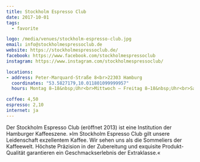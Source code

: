 ```yaml
---
title: Stockholm Espresso Club
date: 2017-10-01
tags:
  - favorite

logo: /media/venues/stockholm-espresso-club.jpg
email: info@stockholmespressoclub.de
website: https://stockholmespressoclub.de/
facebook: https://www.facebook.com/stockholmespressoclub
instagram: https://www.instagram.com/stockholmespressoclub/

locations:
- address: Peter-Marquard-Straße 8<br>22303 Hamburg
  coordinates: "53.5827179,10.011801099999957"
  hours: Montag 8–18&nbsp;Uhr<br>Mittwoch – Freitag 8–18&nbsp;Uhr<br>Samstag/Sonntag 10–18&nbsp;Uhr

coffee: 4,50
espresso: 2,10
internet: ja
---
```


Der Stockholm Espresso Club (eröffnet 2013) ist eine Institution der Hamburger Kaffeeszene. »Im Stockholm Espresso Club gilt unsere Leidenschaft exzellentem Kaffee. Wir sehen uns als die Sommeliers der Kaffeewelt. Höchste Präzision in der Zubereitung und exquisite Produkt-Qualität garantieren ein Geschmackserlebnis der Extraklasse.«